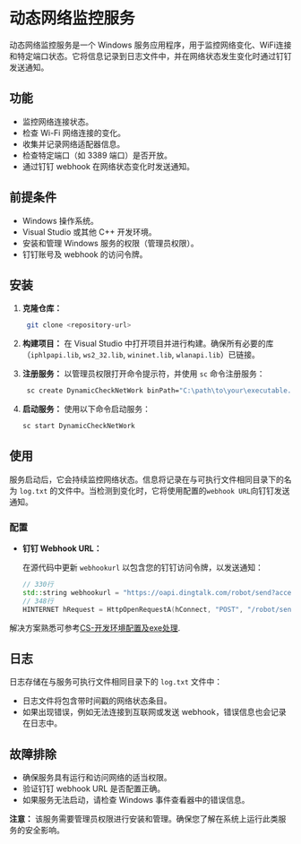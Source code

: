 # 动态网络监控服务

动态网络监控服务是一个 Windows 服务应用程序，用于监控网络变化、WiFi连接和特定端口状态。它将信息记录到日志文件中，并在网络状态发生变化时通过钉钉发送通知。

## 功能

- 监控网络连接状态。
- 检查 Wi-Fi 网络连接的变化。
- 收集并记录网络适配器信息。
- 检查特定端口（如 3389 端口）是否开放。
- 通过钉钉 webhook 在网络状态变化时发送通知。

## 前提条件

- Windows 操作系统。
- Visual Studio 或其他 C++ 开发环境。
- 安装和管理 Windows 服务的权限（管理员权限）。
- 钉钉账号及 webhook 的访问令牌。

## 安装

1. **克隆仓库：**
    ```bash
     git clone <repository-url>
    ```
2. **构建项目：**
   在 Visual Studio 中打开项目并进行构建。确保所有必要的库（`iphlpapi.lib`, `ws2_32.lib`, `wininet.lib`, `wlanapi.lib`）已链接。
3. **注册服务：**
   以管理员权限打开命令提示符，并使用 `sc` 命令注册服务：
    ```bash
     sc create DynamicCheckNetWork binPath="C:\path\to\your\executable.exe"
    ```
4. **启动服务：**
   使用以下命令启动服务：

   ```bash
   sc start DynamicCheckNetWork
   ```
## 使用

服务启动后，它会持续监控网络状态。信息将记录在与可执行文件相同目录下的名为 `log.txt` 的文件中。当检测到变化时，它将使用配置的`webhook URL`向钉钉发送通知。

### 配置

- **钉钉 Webhook URL：**

  在源代码中更新 `webhookurl` 以包含您的钉钉访问令牌，以发送通知：

  ```cpp
  // 330行
  std::string webhookurl = "https://oapi.dingtalk.com/robot/send?access_token=Your_Token_Here";
  // 348行
  HINTERNET hRequest = HttpOpenRequestA(hConnect, "POST", "/robot/send?access_token=Your_Token_Here", NULL, NULL, NULL, INTERNET_FLAG_SECURE | INTERNET_FLAG_RELOAD, 0);
  ```

解决方案熟悉可参考[CS-开发环境配置及exe处理](https://jiangjiyue.github.io/2024/10/28/ce454855/).

## 日志

日志存储在与服务可执行文件相同目录下的 `log.txt` 文件中：

- 日志文件将包含带时间戳的网络状态条目。
- 如果出现错误，例如无法连接到互联网或发送 webhook，错误信息也会记录在日志中。

## 故障排除

- 确保服务具有运行和访问网络的适当权限。
- 验证钉钉 webhook URL 是否配置正确。
- 如果服务无法启动，请检查 Windows 事件查看器中的错误信息。

**注意：** 该服务需要管理员权限进行安装和管理。确保您了解在系统上运行此类服务的安全影响。
